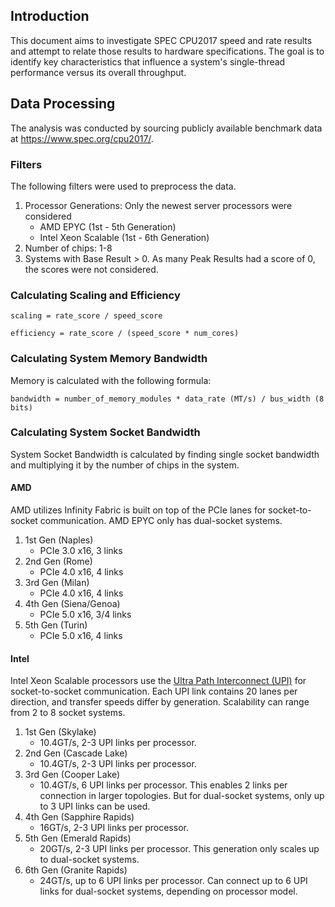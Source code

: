 ## Introduction

This document aims to investigate SPEC CPU2017 speed and rate results and attempt to relate those results to hardware specifications. The goal is to identify key characteristics that influence a system's single-thread performance versus its overall throughput.



## Data Processing
The analysis was conducted by sourcing publicly available benchmark data at https://www.spec.org/cpu2017/.

### Filters
The following filters were used to preprocess the data.
1. Processor Generations: Only the newest server processors were considered
    - AMD EPYC (1st - 5th Generation)
    - Intel Xeon Scalable (1st - 6th Generation)
2. Number of chips: 1-8
3. Systems with Base Result > 0. As many Peak Results had a score of 0, the scores were not considered.

### Calculating Scaling and Efficiency
```
scaling = rate_score / speed_score

efficiency = rate_score / (speed_score * num_cores)
```
### Calculating System Memory Bandwidth
Memory is calculated with the following formula:
```
bandwidth = number_of_memory_modules * data_rate (MT/s) / bus_width (8 bits)
```

### Calculating System Socket Bandwidth
System Socket Bandwidth is calculated by finding single socket bandwidth and multiplying it by the number of chips in the system.
#### AMD
AMD utilizes Infinity Fabric is built on top of the PCIe lanes for socket-to-socket communication. AMD EPYC only has dual-socket systems.
1. 1st Gen (Naples)
    - PCIe 3.0 x16, 3 links
2. 2nd Gen (Rome)
    - PCIe 4.0 x16, 4 links
3. 3rd Gen (Milan)
    - PCIe 4.0 x16, 4 links
4. 4th Gen (Siena/Genoa)
    - PCIe 5.0 x16, 3/4 links
5. 5th Gen (Turin)
    - PCIe 5.0 x16, 4 links
#### Intel
Intel Xeon Scalable processors use the [Ultra Path Interconnect (UPI)](https://en.wikipedia.org/wiki/Intel_Ultra_Path_Interconnect) for socket-to-socket communication.
Each UPI link contains 20 lanes per direction, and transfer speeds differ by generation. Scalability can range from 2 to 8 socket systems.
1. 1st Gen (Skylake)
    - 10.4GT/s, 2-3 UPI links per processor.
2. 2nd Gen (Cascade Lake)
    - 10.4GT/s, 2-3 UPI links per processor.
3. 3rd Gen (Cooper Lake)
    - 10.4GT/s, 6 UPI links per processor. This enables 2 links per connection in larger topologies. But for dual-socket systems, only up to 3 UPI links can be used.
4. 4th Gen (Sapphire Rapids)
    - 16GT/s, 2-3 UPI links per processor.
5. 5th Gen (Emerald Rapids)
    - 20GT/s, 2-3 UPI links per processor. This generation only scales up to dual-socket systems.
6. 6th Gen (Granite Rapids)
    - 24GT/s, up to 6 UPI links per processor. Can connect up to 6 UPI links for dual-socket systems, depending on processor model.